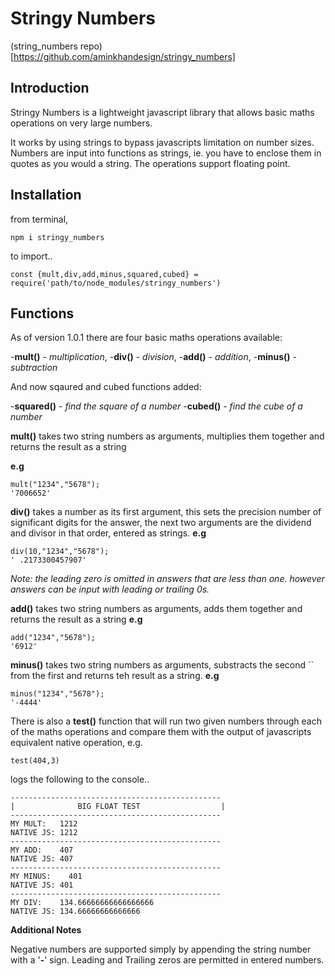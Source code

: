 # Stringy Numbers
(string_numbers repo)[https://github.com/aminkhandesign/stringy_numbers]


## Introduction

Stringy Numbers is a lightweight javascript library that allows basic maths operations on very large numbers.

It works by using strings to bypass javascripts limitation on number sizes.
Numbers are input into functions as strings, ie. you have to enclose them in quotes as you would a string.
The operations support floating point.

## Installation

from terminal,
```
npm i stringy_numbers

```
to import..

```
const {mult,div,add,minus,squared,cubed} = require('path/to/node_modules/stringy_numbers')

```

## Functions

As of version 1.0.1 there are four basic maths operations available: 

-**mult()**  - _multiplication_,
-**div()**   - _division_,
-**add()**   - _addition_,
-**minus()** - _subtraction_

And now sqaured and cubed functions added:

-**squared()** - _find the square of a number_
-**cubed()** - _find the cube of a number_

  **mult()** takes two string numbers as arguments, multiplies them together 
            and returns the result as a string

 __e.g__
```
mult("1234","5678");
'7006652' 
``` 


  **div()** takes a number as its first argument, this sets the precision number 
          of significant digits  for the answer, the next two arguments are the 
          dividend and divisor in that order, entered as strings.
__e.g__

```
div(10,"1234","5678");
' .2173300457907' 
``` 

_Note: the leading zero is  omitted in answers that are less than one._
_however answers can be input with leading or trailing 0s._



  **add()** takes two string numbers as arguments, adds them together and
           returns the result as a string 
 __e.g__
```
add("1234","5678");
'6912' 
``` 


   **minus()** takes two string numbers as arguments, substracts the second 
   ``         from the first and returns teh result as a string.
 __e.g__
```
minus("1234","5678");
'-4444' 
``` 




There is also a __test()__ function that will run two given numbers through each of 
the maths operations and compare them with the output of javascripts equivalent 
native operation, e.g.

`test(404,3)`

logs the following to the console..

```
-----------------------------------------------
|              BIG FLOAT TEST                  |
-----------------------------------------------
MY MULT:   1212
NATIVE JS: 1212
-----------------------------------------------
MY ADD:    407
NATIVE JS: 407
-----------------------------------------------
MY MINUS:    401
NATIVE JS: 401
-----------------------------------------------
MY DIV:    134.66666666666666666
NATIVE JS: 134.66666666666666 

```


**Additional Notes**

 Negative numbers are supported simply by appending the string number with
 a '**-**' sign. Leading and Trailing zeros are permitted in entered numbers.


